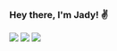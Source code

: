 ### Hey there, I'm Jady! ✌

<div>
  <a href="https://br.linkedin.com/in/jadylacesariof"><img src="https://img.shields.io/badge/LinkedIn-0077B5?style=for-the-badge&logo=linkedin&logoColor=white"></a>
  <a href="mailto:jadylacesariof@gmail.com"><img src="https://img.shields.io/badge/Gmail-D14836?style=for-the-badge&logo=gmail&logoColor=white"></a>
  <a href="https://open.spotify.com/user/jadyla-br?si=3VjalWuiS8WRgl-gJ1sKhg"><img src="https://img.shields.io/badge/Spotify-1DB954?style=for-the-badge&logo=spotify&logoColor=white"></a>
</div>
